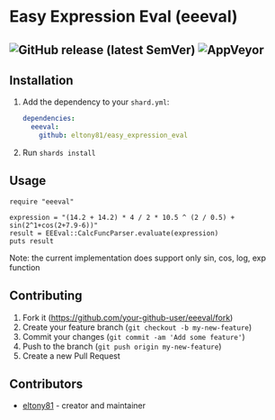 # Easy Expression Eval (eeeval)

![GitHub release (latest SemVer)](https://img.shields.io/github/v/release/eltony81/easy_expression_eval?display_name=tag)
![AppVeyor](https://img.shields.io/appveyor/build/eltony81/easy_expression_eval)
---

## Installation

1. Add the dependency to your `shard.yml`:

   ```yaml
   dependencies:
     eeeval:
       github: eltony81/easy_expression_eval
   ```

2. Run `shards install`

## Usage

```crystal
require "eeeval"

expression = "(14.2 + 14.2) * 4 / 2 * 10.5 ^ (2 / 0.5) + sin(2^1+cos(2+7.9-6))"
result = EEEval::CalcFuncParser.evaluate(expression)
puts result
```
Note: the current implementation does support only sin, cos, log, exp function




## Contributing

1. Fork it (<https://github.com/your-github-user/eeeval/fork>)
2. Create your feature branch (`git checkout -b my-new-feature`)
3. Commit your changes (`git commit -am 'Add some feature'`)
4. Push to the branch (`git push origin my-new-feature`)
5. Create a new Pull Request

## Contributors

- [eltony81](https://github.com/eltony81) - creator and maintainer

